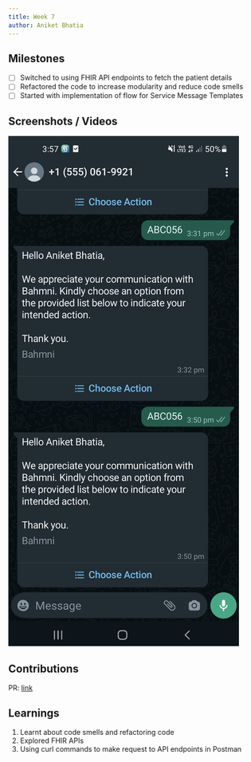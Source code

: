 ```yaml
---
title: Week 7
author: Aniket Bhatia
---
```


## Milestones
- [ ] Switched to using FHIR API endpoints to fetch the patient details
- [ ] Refactored the code to increase modularity and reduce code smells
- [ ] Started with implementation of flow for Service Message Templates

## Screenshots / Videos 
![wa-img](image-3.png)

## Contributions
PR: [link](https://github.com/Bahmni/whatsapp-bahmni-service/pull/4)

## Learnings
1. Learnt about code smells and refactoring code 
2. Explored FHIR APIs
3. Using curl commands to make request to API endpoints in Postman